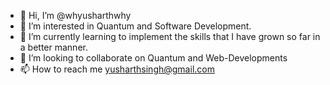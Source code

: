 - 👋 Hi, I’m @whyusharthwhy
- 👀 I’m interested in Quantum and Software Development.
- 🌱 I’m currently learning to implement the skills that I have grown so far in a better manner.
- 💞️ I’m looking to collaborate on Quantum and Web-Developments
- 📫 How to reach me yusharthsingh@gmail.com 

<!---
whyusharthwhy/whyusharthwhy is a ✨ special ✨ repository because its `README.md` (this file) appears on your GitHub profile.
You can click the Preview link to take a look at your changes.
--->
